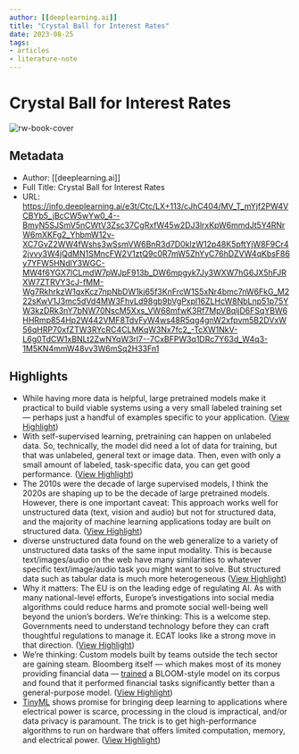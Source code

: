 ```yaml
---
author: [[deeplearning.ai]]
title: "Crystal Ball for Interest Rates"
date: 2023-08-25
tags: 
- articles
- literature-note
---
```

# Crystal Ball for Interest Rates

![rw-book-cover](https://readwise-assets.s3.amazonaws.com/static/images/article2.74d541386bbf.png)

## Metadata
- Author: [[deeplearning.ai]]
- Full Title: Crystal Ball for Interest Rates
- URL: https://info.deeplearning.ai/e3t/Ctc/LX+113/cJhC404/MV_T_mYjf2PW4VCBYb5_jBcCW5wYw0_4--BmyN5SJSmV5nCWtV3Zsc37CgRxfW45w2DJ3lrxKpW6mmdJt5Y4RNrW6mXKFg2_YhbmW12v-XC7GvZ2WW4fWshs3wSsmVW6BnR3d7D0klzW12p48K5pftYjW8F9Cr42jvvy3W4jQdMN1SMncFW2V1ztQ9c0R7mW5ZhYyC76hDZVW4qKbsF86y7YFW5HNdlY3WGC-MW4f6YGX7lCLmdW7pWJpF913b_DW6mpgyk7Jy3WXW7hG6JX5hFJRXW7ZTRVY3cJ-fMM-Wg7RkhrkzW1qxKcz7npNbDW1kj65f3KnFrcW1S5xNr4bmc7nW6FkG_M222sKwV1J3mc5dVd4MW3FhvLd98gb9bVgPxpl16ZLHcW8NbLnp51p75YW3kzDRk3nY7bNW70NscM5Xxs_VW68mfwK3Rf7MpVBqljD6FSqYBW6HHRmp854Hp2W442VMF8TdvFyW4ws48R5qg4gnW2xfpvm5B2DVxW56qHRP70xfZTW3RYcRC4CLMKqW3Nx7fc2_-TcXW1NkV-L6g0TdCW1xBNLt2ZwNYqW3rl7--7CxBFPW3q1DRc7Y63d_W4q3-1M5KN4mmW48vv3W6mSq2H33Fn1

## Highlights
- While having more data is helpful, large pretrained models make it practical to build viable systems using a very small labeled training set — perhaps just a handful of examples specific to your application. ([View Highlight](https://read.readwise.io/read/01h1a1zw6137ztw0gqcnc4bjdq))
- With self-supervised learning, pretraining can happen on unlabeled data. So, technically, the model did need a lot of data for training, but that was unlabeled, general text or image data. Then, even with only a small amount of labeled, task-specific data, you can get good performance. ([View Highlight](https://read.readwise.io/read/01h1a20y66yw7ycd5j0k67zvvj))
- The 2010s were the decade of large supervised models, I think the 2020s are shaping up to be the decade of large pretrained models. However, there is one important caveat: This approach works well for unstructured data (text, vision and audio) but not for structured data, and the majority of machine learning applications today are built on structured data. ([View Highlight](https://read.readwise.io/read/01h1a22796sybsbfhtdb53cc45))
- diverse unstructured data found on the web generalize to a variety of unstructured data tasks of the same input modality. This is because text/images/audio on the web have many similarities to whatever specific text/image/audio task you might want to solve. But structured data such as tabular data is much more heterogeneous ([View Highlight](https://read.readwise.io/read/01h1a22t2qb69hjz02ga5g5ced))
- Why it matters: The EU is on the leading edge of regulating AI. As with many national-level efforts, Europe’s investigations into social media algorithms could reduce harms and promote social well-being well beyond the union’s borders. 
  We’re thinking: This is a welcome step. Governments need to understand technology before they can craft thoughtful regulations to manage it. ECAT looks like a strong move in that direction. ([View Highlight](https://read.readwise.io/read/01h1a24j1km9pfa1fybsqw1ddg))
- We’re thinking: Custom models built by teams outside the tech sector are gaining steam. Bloomberg itself — which makes most of its money providing financial data — [trained](https://arxiv.org/abs/2303.17564?utm_campaign=The%20Batch&utm_source=hs_email&utm_medium=email&utm_content=259713498&_hsenc=p2ANqtz-9oC363_PJ6_iNNUmA0iCDVINuIwd2ug0s8F3MWDjxi3V2Q9QxIx3mmBe8WXTJglbCuqdlRiA04fiGl1_sWCBC-a1Njng) a BLOOM-style model on its corpus and found that it performed financial tasks significantly better than a general-purpose model. ([View Highlight](https://read.readwise.io/read/01h1a269dmhnvekma7435vmvpa))
- [TinyML](https://arxiv.org/abs/2010.11267?utm_campaign=The%20Batch&utm_source=hs_email&utm_medium=email&utm_content=259713498&_hsenc=p2ANqtz-9oC363_PJ6_iNNUmA0iCDVINuIwd2ug0s8F3MWDjxi3V2Q9QxIx3mmBe8WXTJglbCuqdlRiA04fiGl1_sWCBC-a1Njng) shows promise for bringing deep learning to applications where electrical power is scarce, processing in the cloud is impractical, and/or data privacy is paramount. The trick is to get high-performance algorithms to run on hardware that offers limited computation, memory, and electrical power. ([View Highlight](https://read.readwise.io/read/01h1a27rype8hm1z5kf3nh2ck8))
